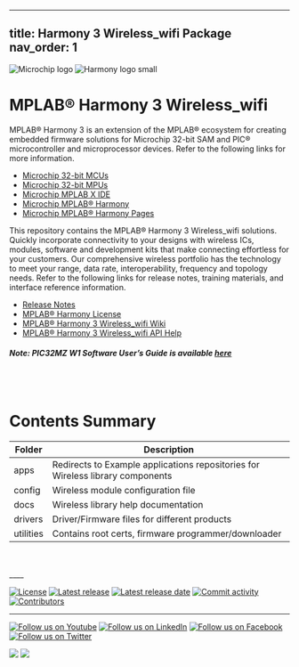 ﻿ ---
title: Harmony 3 Wireless_wifi Package
nav_order: 1
---

![Microchip logo](https://raw.githubusercontent.com/wiki/Microchip-MPLAB-Harmony/Microchip-MPLAB-Harmony.github.io/images/microchip_logo.png)
![Harmony logo small](https://raw.githubusercontent.com/wiki/Microchip-MPLAB-Harmony/Microchip-MPLAB-Harmony.github.io/images/microchip_mplab_harmony_logo_small.png)

# MPLAB® Harmony 3 Wireless_wifi

MPLAB® Harmony 3 is an extension of the MPLAB® ecosystem for creating
embedded firmware solutions for Microchip 32-bit SAM and PIC® microcontroller
and microprocessor devices.  Refer to the following links for more information.

- [Microchip 32-bit MCUs](https://www.microchip.com/design-centers/32-bit)
- [Microchip 32-bit MPUs](https://www.microchip.com/design-centers/32-bit-mpus)
- [Microchip MPLAB X IDE](https://www.microchip.com/mplab/mplab-x-ide)
- [Microchip MPLAB® Harmony](https://www.microchip.com/mplab/mplab-harmony)
- [Microchip MPLAB® Harmony Pages](https://microchip-mplab-harmony.github.io/)

This repository contains the MPLAB® Harmony 3 Wireless_wifi solutions.
Quickly incorporate connectivity to your designs with wireless ICs, modules, 
software and development kits that make connecting effortless for your customers.
Our comprehensive wireless portfolio has the technology to meet your range, 
data rate, interoperability, frequency and topology needs. Refer to
the following links for release notes, training materials, and interface
reference information.

- [Release Notes](./release_notes.md)
- [MPLAB® Harmony License](mplab_harmony_license.md)
- [MPLAB® Harmony 3 Wireless_wifi Wiki](https://github.com/Microchip-MPLAB-Harmony/wireless_wifi/wiki)
- [MPLAB® Harmony 3 Wireless_wifi API Help](https://microchip-mplab-harmony.github.io/wireless_wifi)


##### Note: PIC32MZ W1 Software User’s Guide is available [here](https://ww1.microchip.com/downloads/en/DeviceDoc/PIC32MZ_W1_Software_User_Guide.pdf)

<br />
<br />

# Contents Summary

| Folder     | Description                                                                         |
| ---        | ---                                                                                 |
| apps       | Redirects to Example applications repositories for Wireless library components      |
| config     | Wireless module configuration file                                                  |
| docs       | Wireless library help documentation                                                 |
| drivers    | Driver/Firmware files for different products                                        |
| utilities  | Contains root certs, firmware programmer/downloader                                 |

<br />
<br />
____

[![License](https://img.shields.io/badge/license-Harmony%20license-orange.svg)](https://github.com/Microchip-MPLAB-Harmony/wireless_wifi/blob/master/mplab_harmony_license.md)
[![Latest release](https://img.shields.io/github/release/Microchip-MPLAB-Harmony/wireless_wifi.svg)](https://github.com/Microchip-MPLAB-Harmony/wireless_wifi/releases/latest)
[![Latest release date](https://img.shields.io/github/release-date/Microchip-MPLAB-Harmony/wireless_wifi.svg)](https://github.com/Microchip-MPLAB-Harmony/wireless_wifi/releases/latest)
[![Commit activity](https://img.shields.io/github/commit-activity/y/Microchip-MPLAB-Harmony/wireless_wifi.svg)](https://github.com/Microchip-MPLAB-Harmony/wireless_wifi/graphs/commit-activity)
[![Contributors](https://img.shields.io/github/contributors-anon/Microchip-MPLAB-Harmony/wireless_wifi.svg)]()

____

[![Follow us on Youtube](https://img.shields.io/badge/Youtube-Follow%20us%20on%20Youtube-red.svg)](https://www.youtube.com/user/MicrochipTechnology)
[![Follow us on LinkedIn](https://img.shields.io/badge/LinkedIn-Follow%20us%20on%20LinkedIn-blue.svg)](https://www.linkedin.com/company/microchip-technology)
[![Follow us on Facebook](https://img.shields.io/badge/Facebook-Follow%20us%20on%20Facebook-blue.svg)](https://www.facebook.com/microchiptechnology/)
[![Follow us on Twitter](https://img.shields.io/twitter/follow/MicrochipTech.svg?style=social)](https://twitter.com/MicrochipTech)

[![](https://img.shields.io/github/stars/Microchip-MPLAB-Harmony/wireless_wifi.svg?style=social)]()
[![](https://img.shields.io/github/watchers/Microchip-MPLAB-Harmony/wireless_wifi.svg?style=social)]()
